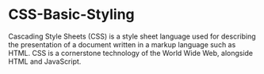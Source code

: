 # CSS-Basic-Styling
Cascading Style Sheets (CSS) is a style sheet language used for describing the presentation of a document written in a markup language such as HTML. CSS is a cornerstone technology of the World Wide Web, alongside HTML and JavaScript.
